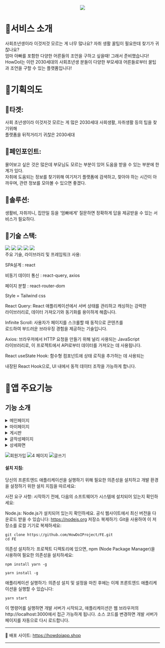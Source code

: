 
<div align="center">
<img src="https://capsule-render.vercel.app/api?type=waving&color=auto&height=200&section=header&text=HowDoI&fontSize=90" />
</div>

<div>
	  
  # 🐶서비스 소개
  
사회초년생이라 이것저것 모르는 게 너무 많나요?
자취 생활 꿀팁이 필요한데 찾기가 귀찮나요?
</br>
엄마 아빠를 포함한 다양한 어른들의 조언을 구하고 싶을때!
그래서 준비했습니다!
</br>
HowDoI는 이런 2030세대의 사회초년생 분들이 다양한 부모세대
어른들로부터 꿀팁과 조언을 구할 수 있는 플랫폼입니다!
</p>
</div>
 

<div>
	
# 🐶기획의도 

 
## 🐶타겟:
사회 초년생이라 이것저것 모르는 게 많은 2030세대
사회생활, 자취생활 등의 팁을 찾기위해 
</br>
플랫폼을 뒤적거리기 귀찮은 2030세대
</div>

<div>
	
## 🐶페인포인트:
물어보고 싶은 것은 많은데 부모님도 모르는 부분이 있어 
도움을 받을 수 있는 부분에 한계가 있다.
</br>
자취에 도움되는 정보를 찾기위해 여기저기 플랫폼에 검색하고, 찾아야 하는 시간이
아까우며, 관련 정보를 모아볼 수 있으면 좋겠다.
</div>

<div>
	
## 🐶솔루션:
생활비, 자취끼니, 집안일 등을 ‘엄빠에게’ 질문하면 정확하게 답을 제공받을 수 있는 서비스가 필요하다.

</div>



## 🐶기술 스택:

<div >
	<img src="https://img.shields.io/badge/HTML5-E34F26?style=flat&logo=HTML5&logoColor=white" />
	<img src="https://img.shields.io/badge/CSS3-1572B6?style=flat&logo=CSS3&logoColor=white" />
  <img src="https://img.shields.io/badge/React-61DAFB?style=flat&logo=React&logoColor=white"/>
  <img src="https://img.shields.io/badge/Tailwindcss-06B6D4?style=flat&logo=tailwindcss&logoColor=white"/>
    <img src="https://img.shields.io/badge/ReactQuery-FF4154?style=flat&logo=ReactQuery&logoColor=white"/>
</div>





<div>
주요 기술, 라이브러리 및 프레임워크 사용:

SPA설계 : react

비동기 데이터 통신 : react-query, axios

페이지 분할 : react-router-dom

Style = Tailwind css 

React Query: React 애플리케이션에서 서버 상태를 관리하고 캐싱하는 강력한
</br>
라이브러리로, 데이터 가져오기와 동기화를 용이하게 해줍니다.
</br>

Infinite Scroll: 사용자가 페이지를 스크롤할 때 동적으로 콘텐츠를 
</br>
로드하여 부드러운 브라우징 경험을 제공하는 기술입니다.
</br>

Axios: 브라우저에서 HTTP 요청을 만들기 위해 널리 사용되는 JavaScript 
</br>
라이브러리로, 이 프로젝트에서 API로부터 데이터를 가져오는 데 사용됩니다.
</br>

React useState Hook: 함수형 컴포넌트에 상태 로직을 추가하는 데 사용되는 
</br>

내장된 React Hook으로, UI 내에서 동적 데이터 조작을 가능하게 합니다.
</br>

</div>


<div>
	
# 🐶앱 주요기능 

## 기능 소개

<details>
<summary> 메인페이지</summary>

####  ⭕많은 도움됐어요를 받은 글 top5, 실시간 글 보기를 볼 수 있습니다.
####  ⭕본인이 회원가입 때 작성한 정보를 바탕으로, 본인을 위한 추천글을 볼 수 있습니다.
####  ⭕원하는 글을 검색해서 볼 수 있습니다.
####  ⭕엄빠회원의 경우, 본인이 작성한 글 갯수, 댓글 갯수, 도움됐어요 갯수를 막대그래프 형식으로 볼 수 있습니다.
####  ⭕스크랩 아이콘을 클릭하면, 본인이 스크랩한 글을 볼 수 있고, 스크랩 전체 취소도 할 수 있습니다.

</details>

<details>
<summary> 마이페이지</summary>
  
####  ⭕본인이 작성한 글, 작성한 댓글, 채택된 댓글 내역을 볼 수 있습니다. 
####  ⭕본인이 작성한 글을 수정하고 삭제할 수 있습니다. 
####  ⭕엄빠회원의 경우, 본인이 작성한 글 갯수, 댓글 갯수, 도움됐어요 갯수를 막대그래프 형식으로 볼 수 있습니다. 

</details>

<details>
<summary> 게시판</summary>

#### ⭕전체 글을 카테고리별(생활비, 자취끼니, 집안일) & 질문글(강아지회원글)/꿀팁글(엄빠회원글)별로 필터링해서 조회할 수 있습니다. 
####  ⭕조회순으로 인기글을 볼 수 있습니다. 
#### ⭕글에 좋아요, 스크랩을 할 수 있습니다. 

</details>

<details>
<summary> 글작성페이지 </summary>
  
####  ⭕글의 카테고리(생활비, 자취끼니, 집안일 중 하나)를 설정하여 글의 제목, 내용을 필수적으로 작성하고, 이미지도 올릴 수 있습니다. 
####  ⭕글 작성자가 강아지회원이면 질문글, 엄빠회원이면 꿀팁글로 자동설정됩니다. 

</details>

<details>
<summary> 상세화면</summary>

####  ⭕글을 좋아요하거나 스크랩할 수 있습니다. 
####  ⭕글에 댓글 작성 시 댓글 내용과 함께 이미지를 올릴 수 있고, 본인이 작성한 댓글 수정&삭제가 가능합니다. 
####  ⭕글 작성자는 본인 글에 달린 댓글 중에서 채택을 할 수 있습니다. 댓글 채택 후 취소가 불가능합니다. 
####  ⭕채택된 댓글은 모두 다 볼 수 있습니다. 

</details>

![회원가입](https://github.com/HowDoIProject/FE/assets/115998794/e673b358-802f-4524-bd6f-9108d17e7749) 
![4 페이지](https://github.com/HowDoIProject/FE/assets/115998794/d9290dd1-c140-4851-a813-a634aff2e51f)
![글쓰기](https://github.com/HowDoIProject/FE/assets/115998794/4c9639fe-b69a-4206-ba8c-78808defa73c)


</div>


<h4>
    설치 지침:
  </h4>

당신의 프론트엔드 애플리케이션을 실행하기 위해 필요한 의존성을 설치하고 개발 환경을 설정하기 위한 설치 지침을 따르세요:

사전 요구 사항:
시작하기 전에, 다음의 소프트웨어가 시스템에 설치되어 있는지 확인하세요:

Node.js: Node.js가 설치되어 있는지 확인하세요. 공식 웹사이트에서 최신 버전을 다운로드 받을 수 있습니다: https://nodejs.org
저장소 복제하기:
Git을 사용하여 이 저장소를 로컬 기기로 복제하세요:

   ```
   git clone https://github.com/HowDoIProject/FE.git
   cd FE
   ```

의존성 설치하기:
프로젝트 디렉토리에 있으면, npm (Node Package Manager)을 사용하여 필요한 의존성을 설치하세요:
   ```
   npm install yarn -g
   ```
   ```
   yarn install -g
   ```

애플리케이션 실행하기:
의존성 설치 및 설정을 마친 후에는 이제 프론트엔드 애플리케이션을 실행할 수 있습니다:

   ```
   yarn start
   ```

이 명령어를 실행하면 개발 서버가 시작되고, 애플리케이션은 웹 브라우저의 http://localhost:3000에서 접근 가능하게 됩니다. 
소스 코드를 변경하면 개발 서버가 페이지를 자동으로 다시 로드합니다.

</div>

-----------------------------------------------------------------------------------------------------------------

🐶 배포 사이트: https://howdoiapp.shop

-----------------------------------------------------------------------------------------------------------------


